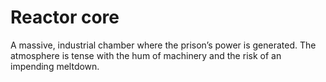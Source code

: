 # Reactor core

A massive, industrial chamber where the prison’s power is generated. The
atmosphere is tense with the hum of machinery and the risk of an impending
meltdown. 
